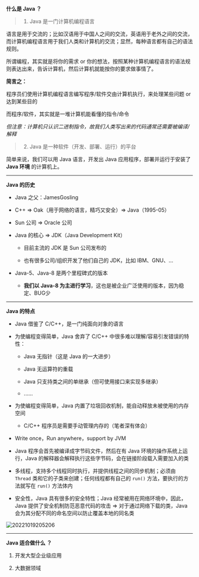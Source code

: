 
**什么是 Java ？**

> 1. Java 是一门计算机编程语言

语言是用于交流的；比如汉语用于中国人之间的交流，英语用于老外之间的交流，而计算机编程语言用于我们人类和计算机的交流；显然，每种语言都有自己的语法规则。

所谓编程，其实就是将你的需求 or 你的想法，按照某种计算机编程语言的语法规则表达出来，告诉计算机，然后计算机就能按你的要求做事情了。

**简言之：**

程序员们使用计算机编程语言编写程序/软件交由计算机执行，来处理某些问题 or 达到某些目的

而程序/软件，其实就是一堆计算机能看懂的指令/命令

*但注意：计算机只认识二进制指令，故我们人类写出来的代码通常还需要被编译/解释*

> 2. Java 是一种软件（开发、部署、运行）的平台

简单来说，我们可以用 Java 语言，开发出 Java 应用程序，部署并运行于安装了 **Java 环境** 的计算机上。

---

**Java 的历史**

- Java 之父：JamesGosling

- C++ => Oak（用于网络的语言，精巧又安全）=> Java（1995-05）

- Sun 公司 => Oracle 公司

- Java 的核心 => JDK（Java Development Kit）

    - 目前主流的 JDK 是 Sun 公司发布的

    - 也有很多公司/组织开发了他们自己的 JDK，比如 IBM、GNU、...

- Java-5、Java-8 是两个里程碑式的版本

    - **我们以 Java-8 为主进行学习**，这也是被企业广泛使用的版本，因为稳定、BUG少

---

**Java 的特点**

- Java 借鉴了 C/C++，是一门纯面向对象的语言

- 为使编程变得简单，Java 舍弃了 C/C++ 中很多难以理解/容易引发错误的特性：

    - Java 无指针（这是 Java 的一大进步）

    - Java 无运算符的重载

    - Java 只支持类之间的单继承（但可使用接口来实现多继承）

    - ......

- 为使编程变得简单，Java 内置了垃圾回收机制，能自动释放未被使用的内存空间

    - C/C++ 程序员是需要手动管理内存的（笔者深有体会）

- Write once，Run anywhere，support by JVM

- Java 程序会首先被编译成字节码文件，然后在有 Java 环境的操作系统上运行，Java 的解释器会解释执行这些字节码，会在链接阶段载入需要加入的类

- 多线程，支持多个线程同时执行，并提供线程之间的同步机制；必须由 `Thread` 类和它的子类来创建；任何线程都有自己的 `run()` 方法，要执行的方法就写在 `run()` 方法体内

- 安全性，Java 具有很多的安全特性；Java 经常被用在网络环境中，因此，Java 提供了安全机制防范恶意代码的攻击 => 对于通过网络下载的类，Java 会为其分配不同的命名空间以防止覆盖本地的同名类

![20221019205206](https://aliyun-oss-lpj.oss-cn-qingdao.aliyuncs.com/images/by-clipboard/20221019205206.png)

---

**Java 适合做什么 ？**

1. 开发大型企业级应用

2. 大数据领域

